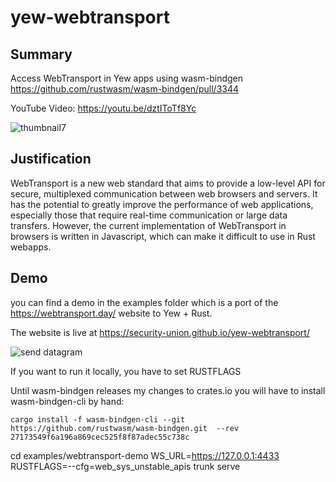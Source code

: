 # yew-webtransport

## Summary

Access WebTransport in Yew apps using wasm-bindgen https://github.com/rustwasm/wasm-bindgen/pull/3344

YouTube Video: https://youtu.be/dztIToTf8Yc

![thumbnail7](https://user-images.githubusercontent.com/1176339/224917256-68ae5fff-dc1c-4f29-8656-ae9232634cd7.png)

## Justification

WebTransport is a new web standard that aims to provide a low-level API for secure, multiplexed communication between web browsers and servers. It has the potential to greatly improve the performance of web applications, especially those that require real-time communication or large data transfers. However, the current implementation of WebTransport in browsers is written in Javascript, which can make it difficult to use in Rust webapps.

## Demo

you can find a demo in the examples folder which is a port of the https://webtransport.day/ website to Yew + Rust.

The website is live at https://security-union.github.io/yew-webtransport/

![send datagram](https://user-images.githubusercontent.com/1176339/224579691-6d8c1451-a935-4d75-a4a0-556305195c36.gif)

If you want to run it locally, you have to set RUSTFLAGS

Until wasm-bindgen releases my changes to crates.io you will have to install wasm-bindgen-cli by hand:
```
cargo install -f wasm-bindgen-cli --git https://github.com/rustwasm/wasm-bindgen.git  --rev 27173549f6a196a869cec525f8f87adec55c738c
```
cd examples/webtransport-demo
 WS_URL=https://127.0.0.1:4433 RUSTFLAGS=--cfg=web_sys_unstable_apis trunk serve 
```
